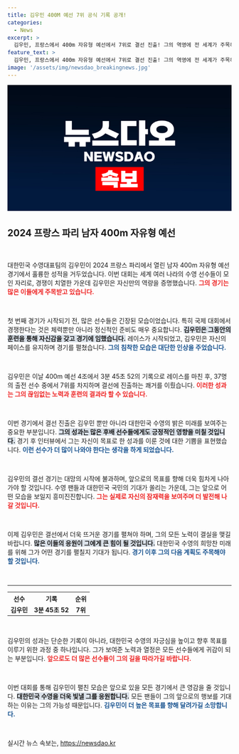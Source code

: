 ```yaml
---
title: 김우민 400M 예선 7위 공식 기록 공개!
categories:
  - News
excerpt: >
  김우민, 프랑스에서 400m 자유형 예선에서 7위로 결선 진출! 그의 역영에 전 세계가 주목하고 있다. 대한민국 수영의 희망을 확인하세요!
feature_text: >
  김우민, 프랑스에서 400m 자유형 예선에서 7위로 결선 진출! 그의 역영에 전 세계가 주목하고 있다. 대한민국 수영의 희망을 확인하세요!
image: '/assets/img/newsdao_breakingnews.jpg'
---
```


<p><img src="/assets/img/newsdao_breakingnews.jpg" alt="koreaapp 속보" /></p>

<h2 data-ke-size="size26">2024 프랑스 파리 남자 400m 자유형 예선</h2>

<p data-ke-size="size16">&nbsp;</p>

<p>대한민국 수영대표팀의 김우민이 2024 프랑스 파리에서 열린 남자 400m 자유형 예선 경기에서 훌륭한 성적을 거두었습니다. 이번 대회는 세계 여러 나라의 수영 선수들이 모인 자리로, 경쟁이 치열한 가운데 김우민은 자신만의 역량을 증명했습니다. <b><span style="color: #ee2323;">그의 경기는 많은 이들에게 주목받고 있습니다.</span></b> </p>

<p data-ke-size="size16">&nbsp;</p>

<p>첫 번째 경기가 시작되기 전, 많은 선수들은 긴장된 모습이었습니다. 특히 국제 대회에서 경쟁한다는 것은 체력뿐만 아니라 정신적인 준비도 매우 중요합니다. <b><span style="background-color: #21538527;">김우민은 그동안의 훈련을 통해 자신감을 갖고 경기에 임했습니다.</span></b> 레이스가 시작되었고, 김우민은 자신의 페이스를 유지하며 경기를 펼쳤습니다. <b><span style="color: #1a5490;">그의 침착한 모습은 대단한 인상을 주었습니다.</span></b></p>

<p data-ke-size="size16">&nbsp;</p>

<p>김우민은 이날 400m 예선 4조에서 3분 45초 52의 기록으로 레이스를 마친 후, 37명의 출전 선수 중에서 7위를 차지하며 결선에 진출하는 쾌거를 이뤘습니다. <b><span style="color: #ee2323;">이러한 성과는 그의 끊임없는 노력과 훈련의 결과라 할 수 있습니다.</span></b> </p>

<p data-ke-size="size16">&nbsp;</p>

<p>이번 경기에서 결선 진출은 김우민 뿐만 아니라 대한민국 수영의 밝은 미래를 보여주는 중요한 부분입니다. <b><span style="background-color: #21538527;">그의 성과는 많은 후배 선수들에게도 긍정적인 영향을 미칠 것입니다.</span></b> 경기 후 인터뷰에서 그는 자신이 목표로 한 성과를 이룬 것에 대한 기쁨을 표현했습니다. <b><span style="color: #1a5490;">이런 선수가 더 많이 나와야 한다는 생각을 하게 되었습니다.</span></b> </p>

<p data-ke-size="size16">&nbsp;</p>

<p>김우민의 결선 경기는 대망의 시작에 불과하며, 앞으로의 목표를 향해 더욱 힘차게 나아가야 할 것입니다. 수영 팬들과 대한민국 국민의 기대가 쏠리는 가운데, 그는 앞으로 어떤 모습을 보일지 흥미진진합니다. <b><span style="color: #ee2323;">그는 실제로 자신의 잠재력을 보여주며 더 발전해 나갈 것입니다.</span></b> </p>

<p data-ke-size="size16">&nbsp;</p>

<p>이제 김우민은 결선에서 더욱 뜨거운 경기를 펼쳐야 하며, 그의 모든 노력이 결실을 맺길 바랍니다. <b><span style="background-color: #21538527;">많은 이들의 응원이 그에게 큰 힘이 될 것입니다.</span></b> 대한민국 수영의 희망찬 미래를 위해 그가 어떤 경기를 펼칠지 기대가 됩니다. <b><span style="color: #1a5490;">경기 이후 그의 다음 계획도 주목해야 할 것입니다.</span></b> </p>

<p data-ke-size="size16">&nbsp;</p>

<hr>

<table style="width:100%; border-collapse: collapse;">
  <tr>
    <th style="text-align: center; height: 17px;">선수</th>
    <th style="text-align: center; height: 17px;">기록</th>
    <th style="text-align: center; height: 17px;">순위</th>
  </tr>
  <tr>
    <td style="text-align: center; height: 17px;"><b>김우민</b></td>
    <td style="text-align: center; height: 17px;"><b>3분 45초 52</b></td>
    <td style="text-align: center; height: 17px;"><b>7위</b></td>
  </tr>
</table>

<p data-ke-size="size16">&nbsp;</p>

<p>김우민의 성과는 단순한 기록이 아니라, 대한민국 수영의 자긍심을 높이고 향후 목표를 이루기 위한 과정 중 하나입니다. 그가 보여준 노력과 열정은 모든 선수들에게 귀감이 되는 부분입니다. <b><span style="color: #ee2323;">앞으로도 더 많은 선수들이 그의 길을 따라가길 바랍니다.</span></b> </p>

<p data-ke-size="size16">&nbsp;</p>

<p>이번 대회를 통해 김우민이 펼친 모습은 앞으로 있을 모든 경기에서 큰 영감을 줄 것입니다. <b><span style="background-color: #21538527;">대한민국 수영을 더욱 빛낼 그를 응원합니다.</span></b> 모든 팬들이 그의 앞으로의 행보를 기대하는 이유는 그의 가능성 때문입니다. <b><span style="color: #1a5490;">김우민이 더 높은 목표를 향해 달려가길 소망합니다.</span></b> </p>

<p data-ke-size="size16">&nbsp;</p>
실시간 뉴스 속보는, <a href="https://newsdao.kr" rel="dofollow">https://newsdao.kr</a>


